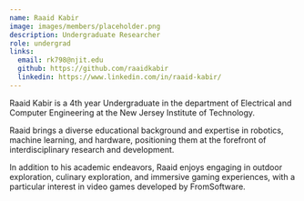 ```yaml
---
name: Raaid Kabir
image: images/members/placeholder.png
description: Undergraduate Researcher 
role: undergrad
links:
  email: rk798@njit.edu
  github: https://github.com/raaidkabir
  linkedin: https://www.linkedin.com/in/raaid-kabir/
---
```


Raaid Kabir is a 4th year Undergraduate in the department of Electrical and Computer Engineering at the New Jersey Institute of Technology.

Raaid brings a diverse educational background and expertise in robotics, machine learning, and hardware, positioning them at the forefront of interdisciplinary research and development.

In addition to his academic endeavors, Raaid enjoys engaging in outdoor exploration, culinary exploration, and immersive gaming experiences, with a particular interest in video games developed by FromSoftware.
